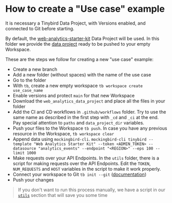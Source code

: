 # How to create a "Use case" example

It is necessary a Tinybird Data Project, with Versions enabled, and connected to Git before starting. 

By default, the [web-analytics-starter-kit](https://github.com/tinybirdco/web-analytics-starter-kit) Data Project will be used. In this folder we provide the [data project](web_analytics_data_project) ready to be pushed to your empty Workspace.

These are the steps we follow for creating a new "use case" example:

- Create a new branch
- Add a new folder (without spaces) with the name of the use case
- Go to the folder
- With `tb`, create a new empty workspace `tb workspace create use_case_name`
- Enable versions and protect `main` for that new Workspace
- Download the `web_analytics_data_project` and place all the files in your folder
- Add the CI and CD workflows in `.github/workflows` folder. Try to use the same name as described in the first step with `_cd` and `_ci` at the end. Pay special attention to `paths` and `data_project_dir` variables.
- Push your files to the Workspace `tb push`. In case you have any previous resource in the Workspace, `tb workspace clear`
- Append data using `mockingbird-cli`. `mockingbird-cli tinybird --template "Web Analytics Starter Kit" --token <ADMIN_TOKEN> --datasource "analytics_events" --endpoint "<REGION>" --eps 100 --limit 1000`
- Make requests over your API Endpoints. In the `utils` folder, there is a script for making requests over the API Endpoints. Edit the `TOKEN`, `NUM_REQUESTS` and `HOST` variables in the script to make it work properly.
- Connect your workspace to Git `tb init --git` ([documentation](https://www.tinybird.co/docs/guides/working-with-git.html))
- Push your changes

> If you don't want to run this process manually, we have a script in our [`utils`](utils) section that will save you some time